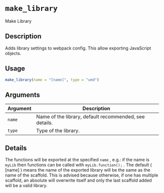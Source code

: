 # `make_library`

Make Library


## Description

Adds library settings to webpack config.
 This allow exporting JavaScript objects.


## Usage

```r
make_library(name = "[name]", type = "umd")
```


## Arguments

Argument      |Description
------------- |----------------
`name`     |     Name of the library, default recommended, see details.
`type`     |     Type of the library.


## Details

The functions will be exported
 at the specified `name` , e.g.: if
 the name is `myLib` then functions can be
 called with `myLib.function();` .
 The default ( [name] ) means the name of the exported
 library will be the same as the name of the scaffold.
 This is advised because otherwise, if one has multiple
 scaffold, an absolute will overwrite itself and only
 the last scaffold added will be a valid library.


